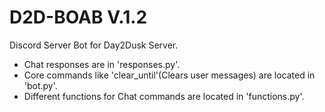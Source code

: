 # D2D-BOAB V.1.2
Discord Server Bot for Day2Dusk Server.
- Chat responses are in 'responses.py'.
- Core commands like 'clear_until'(Clears user messages) are located in 'bot.py'. 
- Different functions for Chat commands are located in 'functions.py'.
